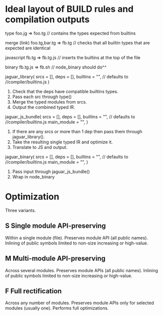 # Ideal layout of BUILD rules and compilation outputs

type
foo.jg => foo.tg // contains the types expected from builtins

merge (link)
foo.tg,bar.tg => fb.tg // checks that all builtin types that are expected are identical

javascript
fb.tg => fb.tg.js // inserts the builtins at the top of the file

binary
fb.tg.js => fb.sh // node_binary should do^^

jaguar_library(
  srcs = [],
  deps = [],
  builtins = "", // defaults to //compiler/builtins.js
)
1. Check that the deps have compatible builtins types.
2. Pass each src through type()
3. Merge the typed modules from srcs.
4. Output the combined typed IR.

jaguar_js_bundle(
  srcs = [],
  deps = [],
  builtins = "", // defaults to //compiler/builtins.js
  main_module = "",
)
1. If there are any srcs or more than 1 dep then pass them through jaguar_library().
2. Take the resulting single typed IR and optimize it.
3. Translate to JS and output.

jaguar_binary(
  srcs = [],
  deps = [],
  builtins = "", // defaults to //compiler/builtins.js
  main_module = "",
)
1. Pass input through jaguar_js_bundle()
2. Wrap in node_binary

# Optimization

Three variants.

## S Single module API-preserving

Within a single module (file).
Preserves module API (all public names).
Inlining of public symbols limited to non-size increasing or high-value.

## M Multi-module API-preserving

Across several modules.
Preserves module APIs (all public names).
Inlining of public symbols limited to non-size increasing or high-value.

## F Full rectification

Across any number of modules.
Preserves module APIs only for selected modules (usually one).
Performs full optimizations.